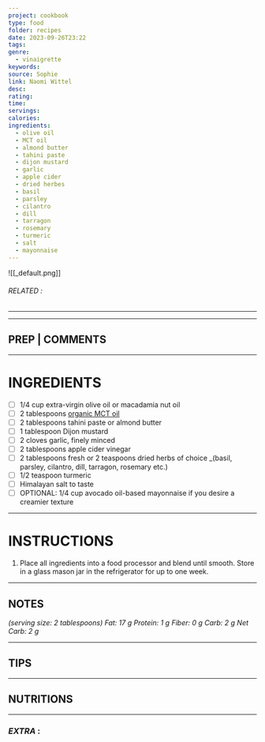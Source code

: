 ```yaml
---
project: cookbook
type: food
folder: recipes
date: 2023-09-26T23:22
tags: 
genre:
  - vinaigrette
keywords: 
source: Sophie
link: Naomi Wittel
desc: 
rating: 
time: 
servings: 
calories: 
ingredients:
  - olive oil
  - MCT oil
  - almond butter
  - tahini paste
  - dijon mustard
  - garlic
  - apple cider
  - dried herbes
  - basil
  - parsley
  - cilantro
  - dill
  - tarragon
  - rosemary
  - turmeric
  - salt
  - mayonnaise
---
```


![[_default.png]]
###### *RELATED* : 
---


---
## PREP | COMMENTS



---
# INGREDIENTS

- [ ] 1/4 cup extra-virgin olive oil or macadamia nut oil
- [ ] 2 tablespoons [organic MCT oil](http://links.therealskinnyonfat.com/a/1344/click/629/180458/fc3ad72914621e03b180cb9cde454102862063d5/056f97147c9d05664e8cdf778942293aa03745fb)
- [ ] 2 tablespoons tahini paste or almond butter
- [ ] 1 tablespoon Dijon mustard
- [ ] 2 cloves garlic, finely minced
- [ ] 2 tablespoons apple cider vinegar
- [ ] 2 tablespoons fresh or 2 teaspoons dried herbs of choice _(basil, parsley, cilantro, dill, tarragon, rosemary etc.)
- [ ] 1/2 teaspoon turmeric
- [ ] Himalayan salt to taste
- [ ] OPTIONAL: 1/4 cup avocado oil-based mayonnaise if you desire a creamier texture

---
# INSTRUCTIONS

1. Place all ingredients into a food processor and blend until smooth. Store in a glass mason jar in the refrigerator for up to one week.

---
## NOTES

_(serving size: 2 tablespoons) Fat: 17 g Protein: 1 g Fiber: 0 g Carb: 2 g Net Carb: 2 g_

---
## TIPS



---
## NUTRITIONS



---
### *EXTRA* :



